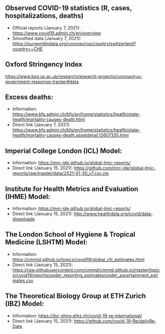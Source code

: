 ## Observed COVID-19 statistics (R, cases, hospitalizations, deaths)
- Official reports (January 7, 2021):
https://www.covid19.admin.ch/en/overview
- Smoothed data (January 7, 2021):
https://ourworldindata.org/coronavirus/country/switzerland?country=~CHE

## Oxford Stringency Index 
https://www.bsg.ox.ac.uk/research/research-projects/coronavirus-government-response-tracker#data

## Excess deaths:
- Information:
https://www.bfs.admin.ch/bfs/en/home/statistics/health/state-health/mortality-causes-death.html
- Direct link (January 7, 2021):
https://www.bfs.admin.ch/bfs/en/home/statistics/health/state-health/mortality-causes-death.assetdetail.12607335.html

## Imperial College London (ICL) Model:
- Information:
https://mrc-ide.github.io/global-lmic-reports/
- Direct link (January 15, 2021):
https://github.com/mrc-ide/global-lmic-reports/raw/master/data/2021-01-30_v7.csv.zip

## Institute for Health Metrics and Evaluation (IHME) Model:
- Information:
https://mrc-ide.github.io/global-lmic-reports/
- Direct link (January 15, 2021):
http://www.healthdata.org/covid/data-downloads

## The London School of Hygiene & Tropical Medicine (LSHTM) Model:
- Information:
https://cmmid.github.io/topics/covid19/global_cfr_estimates.html
- Direct link (January 15, 2021):
https://raw.githubusercontent.com/cmmid/cmmid.github.io/master/topics/covid19/reports/under_reporting_estimates/under_ascertainment_estimates.csv

## The Theoretical Biology Group at ETH Zurich (IBZ) Model:
- Information:
https://ibz-shiny.ethz.ch/covid-19-re-international/
- Direct link (January 15, 2021):
https://github.com/covid-19-Re/dailyRe-Data
